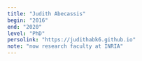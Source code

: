 ```yaml
---
title: "Judith Abecassis"
begin: "2016"
end: "2020"
level: "PhD"
persolink: "https://judithabk6.github.io"
note: "now research faculty at INRIA"
---
```

